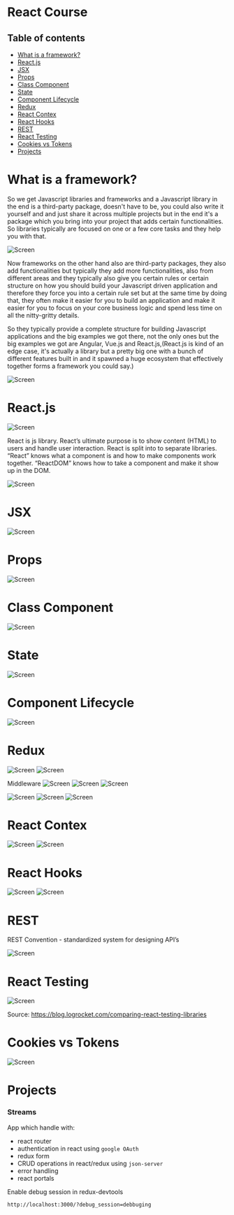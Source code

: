 # React Course

## Table of contents

- [What is a framework?](#what-is-a-framework?)
- [React.js](#React.js)
- [JSX](#jsx)
- [Props](#Props)
- [Class Component](#Class-Component)
- [State](#State)
- [Component Lifecycle](#Component-Lifecycle)
- [Redux](#Redux)
- [React Contex](#React-Contex)
- [React Hooks](#React-Hooks)
- [REST](#REST)
- [React Testing](#React-Testing)
- [Cookies vs Tokens](#Cookies-vs-Tokens)
- [Projects](#projects)

# What is a framework?

So we get Javascript libraries and frameworks and a Javascript library in the end is a third-party package, doesn't have to be, you could also write it yourself and and just share it across multiple projects but in the end it's a package which you bring into your project that adds certain functionalities. So libraries typically are focused on one or a few core tasks and they help you with that.

![Screen](/screens/1.png)

Now frameworks on the other hand also are third-party packages, they also add functionalities but typically they add more functionalities, also from different areas and they typically also give you certain rules or certain structure on how you should build your Javascript driven application and therefore they force you into a certain rule set but at the same time by doing that, they often make it easier for you to build an application and make it easier for you to focus on your core business logic and spend less time on all the nitty-gritty details.

So they typically provide a complete structure for building Javascript applications
and the big examples we got there, not the only ones but the big examples we got are Angular, Vue.js and React.js,(React.js is kind of an edge case, it's actually a library but a pretty big one with a bunch of different features built in and it spawned a huge ecosystem that effectively together forms a framework you could say.)

![Screen](/screens/2.png)

# React.js

![Screen](/screens/3.png)

React is js library. React’s ultimate purpose is to show content (HTML) to users and handle user interaction.
React is split into to separate libraries.
“React” knows what a component is and how to make components work together.
“ReactDOM” knows how to take a component and make it show up in the DOM.

![Screen](/screens/4.png)

# JSX

![Screen](/screens/5.png)

# Props

![Screen](/screens/6.png)

# Class Component

![Screen](/screens/7.png)

# State

![Screen](/screens/8.png)

# Component Lifecycle

![Screen](/screens/9.png)

# Redux

![Screen](/screens/10.png)
![Screen](/screens/11.png)

Middleware
![Screen](/screens/12.png)
![Screen](/screens/13.png)
![Screen](/screens/14.png)

![Screen](/screens/15.png)
![Screen](/screens/16.png)
![Screen](/screens/17.png)

# React Contex

![Screen](/screens/18.png)
![Screen](/screens/19.png)

# React Hooks

![Screen](/screens/20.png)
![Screen](/screens/21.png)

# REST

REST Convention - standardized system for designing API’s

![Screen](/screens/22.png)

# React Testing

![Screen](/screens/23.png)

Source: https://blog.logrocket.com/comparing-react-testing-libraries

# Cookies vs Tokens

![Screen](/screens/24.png)

# Projects

### Streams

App which handle with:

- react router
- authentication in react using `google OAuth`
- redux form
- CRUD operations in react/redux using `json-server`
- error handling
- react portals

Enable debug session in redux-devtools

```
http://localhost:3000/?debug_session=debbuging
```
